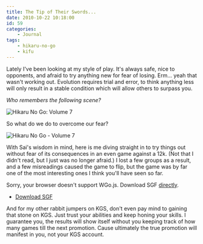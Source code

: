 ```yaml
---
title: The Tip of Their Swords...
date: 2010-10-22 10:18:00
id: 59
categories:
	- Journal
tags:
	- hikaru-no-go
	- kifu
---
```


Lately I've been looking at my style of play. It's always safe, nice to opponents, and afraid to try anything new for fear of losing. Erm... yeah that wasn't working out. Evolution requires trial and error, to think anything less will only result in a stable condition which will allow others to surpass you.

_Who remembers the following scene?_

![Hikaru No Go: Volume 7](/images/2010/10/fear1.jpg)

<!--more-->

So what do we do to overcome our fear?

![Hikaru No Go - Volume 7](/images/2010/10/fear2.jpg)

With Sai's wisdom in mind, here is me diving straight in to try things out without fear of its consequences in an even game against a 12k. (Not that I didn't read, but I just was no longer afraid.) I lost a few groups as a result, and a few misreadings caused the game to flip, but the game was by far one of the most interesting ones I think you'll have seen so far.

<article>
	<section data-wgo="/kifu/2010/2010.10.22-The-Tip-of-Their-Swords.sgf" data-wgo-enablewheel="false" style="width: 100%">
	  <p>Sorry, your browser doesn't support WGo.js. Download SGF <a href="/kifu/2010/2010.10.22-The-Tip-of-Their-Swords.sgf">directly</a>.</p>
	</section>
	<div><ul><li><a href="/kifu/2010/2010.10.22-The-Tip-of-Their-Swords.sgf">Download SGF</a></li></ul></div>
</article>

And for my other rabbit jumpers on KGS, don't even pay mind to gaining that stone on KGS. Just trust your abilities and keep honing your skills. I guarantee you, the results will show itself without you keeping track of how many games till the next promotion. Cause ultimately the true promotion will manifest in you, not your KGS account.